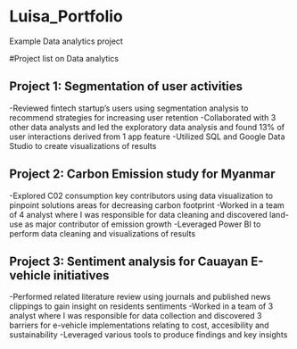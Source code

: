 # Luisa_Portfolio
Example Data analytics project

#Project list on Data analytics 


## Project 1: Segmentation of user activities
-Reviewed fintech startup’s users using segmentation analysis to recommend strategies for increasing user retention
-Collaborated with 3 other data analysts and led the exploratory data analysis and found 13% of user interactions derived from 1 app feature
-Utilized SQL and Google Data Studio to create visualizations of results


## Project 2: Carbon Emission study for Myanmar
-Explored C02 consumption key contributors using data visualization to pinpoint solutions areas for decreasing carbon footprint
-Worked in a team of 4 analyst where I was responsible for data cleaning and discovered land-use as major contributor of emission growth 
-Leveraged Power BI to perform data cleaning and visualizations of results


## Project 3: Sentiment analysis for Cauayan E-vehicle initiatives
-Performed related literature review using journals and published news clippings to gain insight on residents sentiments
-Worked in a team of 3 analyst where I was responsible for data collection and discovered 3 barriers for e-vehicle implementations relating to cost, accesibility and sustainability
-Leveraged various tools to produce findings and key insights
